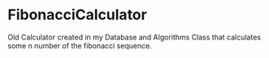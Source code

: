 # FibonacciCalculator
Old Calculator created in my Database and Algorithms Class that calculates some n number of the fibonacci sequence. 
